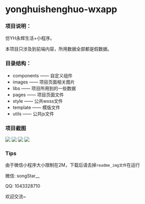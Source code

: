 # yonghuishenghuo-wxapp
### 项目说明：
仿YH永辉生活+小程序。

本项目只涉及到前端内容，所用数据全部都是假数据。

### 目录结构：

- components —— 自定义组件
- images —— 项目页面相关图片
- libs —— 项目所用到的一些数据
- pages —— 项目页面文件
- style —— 公共wxss文件
- template —— 模版文件
- utils —— 公共js文件

### 项目截图
<img src="https://github.com/songStar0904/yonghuishenghuo-wxapp/blob/master/readme_img/Animation1.gif">
<img src="https://github.com/songStar0904/yonghuishenghuo-wxapp/blob/master/readme_img/Animation2.gif">
<img src="https://github.com/songStar0904/yonghuishenghuo-wxapp/blob/master/readme_img/Animation3.gif">
<img src="https://github.com/songStar0904/yonghuishenghuo-wxapp/blob/master/readme_img/Animation4.gif">

### Tips
由于微信小程序大小限制在2M，下载后请去掉`readme_img文件`在运行

微信: songStar__ 

QQ: 1043328710 

欢迎交流~

